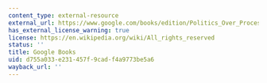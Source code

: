```yaml
---
content_type: external-resource
external_url: https://www.google.com/books/edition/Politics_Over_Process/II0_DwAAQBAJ?hl=en&gbpv=1
has_external_license_warning: true
license: https://en.wikipedia.org/wiki/All_rights_reserved
status: ''
title: Google Books
uid: d755a033-e231-457f-9cad-f4a9773be5a6
wayback_url: ''
---
```

